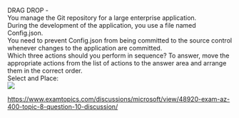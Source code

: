 DRAG DROP -<br/>You manage the Git repository for a large enterprise application.<br/>During the development of the application, you use a file named Config.json.<br/>You need to prevent Config.json from being committed to the source control whenever changes to the application are committed.<br/>Which three actions should you perform in sequence? To answer, move the appropriate actions from the list of actions to the answer area and arrange them in the correct order.<br/>Select and Place:<br/><img src="https://www.examtopics.com/assets/media/exam-media/04257/0041600001.png" class="in-exam-image"/><br/><p><a href="https://www.examtopics.com/discussions/microsoft/view/48920-exam-az-400-topic-8-question-10-discussion/">https://www.examtopics.com/discussions/microsoft/view/48920-exam-az-400-topic-8-question-10-discussion/</a></p><script src="https://giscus.app/client.js"                    data-repo="azsamples/az204"                    data-repo-id="R_kgDOMRXzDQ"                    data-category="General"                    data-category-id="DIC_kwDOMRXzDc4Cgi27"                    data-mapping="pathname"                    data-strict="0"                    data-reactions-enabled="0"                    data-emit-metadata="0"                    data-input-position="bottom"                    data-theme="preferred_color_scheme"                    data-lang="en"                    crossorigin="anonymous"                    async>                    </script>